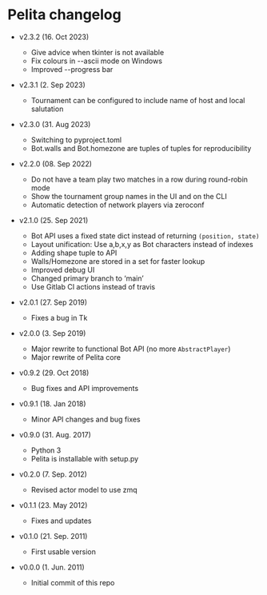 # Pelita changelog

  * v2.3.2 (16. Oct 2023)

     - Give advice when tkinter is not available
     - Fix colours in --ascii mode on Windows
     - Improved --progress bar

  * v2.3.1 (2. Sep 2023)

     - Tournament can be configured to include name of host and local salutation

  * v2.3.0 (31. Aug 2023)

     - Switching to pyproject.toml
     - Bot.walls and Bot.homezone are tuples of tuples for reproducibility

  * v2.2.0 (08. Sep 2022)

    - Do not have a team play two matches in a row during round-robin mode
    - Show the tournament group names in the UI and on the CLI
    - Automatic detection of network players via zeroconf

  * v2.1.0 (25. Sep 2021)

    - Bot API uses a fixed state dict instead of returning `(position, state)`
    - Layout unification: Use a,b,x,y as Bot characters instead of indexes
    - Adding shape tuple to API
    - Walls/Homezone are stored in a set for faster lookup
    - Improved debug UI
    - Changed primary branch to ‘main’
    - Use Gitlab CI actions instead of travis

  * v2.0.1 (27. Sep 2019)

    - Fixes a bug in Tk

  * v2.0.0 (3. Sep 2019)

    - Major rewrite to functional Bot API (no more `AbstractPlayer`)
    - Major rewrite of Pelita core

  * v0.9.2 (29. Oct 2018)

    - Bug fixes and API improvements

  * v0.9.1 (18. Jan 2018)

    - Minor API changes and bug fixes

  * v0.9.0 (31. Aug. 2017)

    - Python 3
    - Pelita is installable with setup.py

  * v0.2.0 (7. Sep. 2012)

    - Revised actor model to use zmq

  * v0.1.1 (23. May 2012)

    - Fixes and updates

  * v0.1.0 (21. Sep. 2011)

    - First usable version

  * v0.0.0 (1. Jun. 2011)

    - Initial commit of this repo
